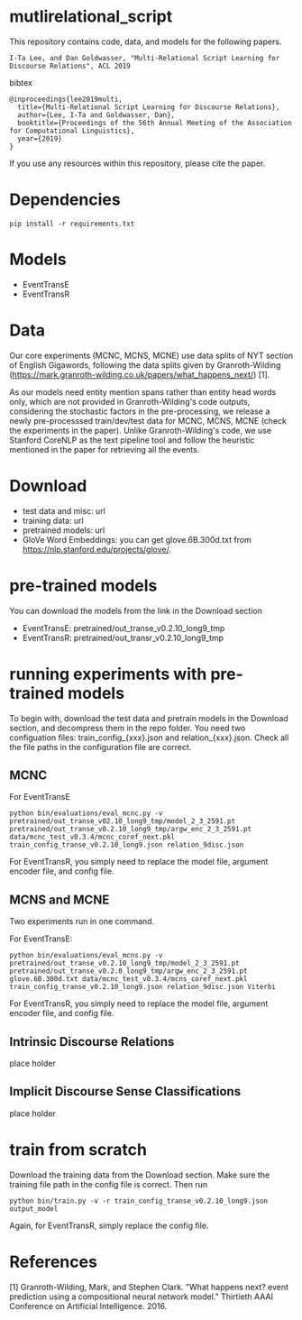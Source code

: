 # mutlirelational_script
This repository contains code, data, and models for the following papers. 

```
I-Ta Lee, and Dan Goldwasser, "Multi-Relational Script Learning for Discourse Relations", ACL 2019
```

bibtex
```
@inproceedings{lee2019multi,
  title={Multi-Relational Script Learning for Discourse Relations},
  author={Lee, I-Ta and Goldwasser, Dan},
  booktitle={Proceedings of the 56th Annual Meeting of the Association for Computational Linguistics},
  year={2019}
}
```

If you use any resources within this repository, please cite the paper.

# Dependencies

```
pip install -r requirements.txt
```

# Models

- EventTransE
- EventTransR


# Data

Our core experiments (MCNC, MCNS, MCNE) use data splits of NYT section of English Gigawords, following the data splits given by Granroth-Wilding (https://mark.granroth-wilding.co.uk/papers/what_happens_next/) [1].

As our models need entity mention spans rather than entity head words only, which are not provided in Granroth-Wilding's code outputs, considering the stochastic factors in the pre-processing, we release a newly pre-processsed train/dev/test data for MCNC, MCNS, MCNE (check the experiments in the paper). Unlike Granroth-Wilding's code, we use Stanford CoreNLP as the text pipeline tool and follow the heuristic mentioned in the paper for retrieving all the events.

# Download

  - test data and misc: url
  - training data: url
  - pretrained models: url
  - GloVe Word Embeddings: you can get glove.6B.300d.txt from https://nlp.stanford.edu/projects/glove/. 

# pre-trained models

You can download the models from the link in the Download section

- EventTransE: pretrained/out_transe_v0.2.10_long9_tmp
- EventTransR: pretrained/out_transr_v0.2.10_long9_tmp


# running experiments with pre-trained models

To begin with, download the test data and pretrain models in the Download section, and decompress them in the repo folder. You need two configuation files: train_config_{xxx}.json and relation_{xxx}.json. Check all the file paths in the configuration file are correct.

## MCNC

For EventTransE
```
python bin/evaluations/eval_mcnc.py -v pretrained/out_transe_v02.10_long9_tmp/model_2_3_2591.pt pretrained/out_transe_v0.2.10_long9_tmp/argw_enc_2_3_2591.pt data/mcnc_test_v0.3.4/mcnc_coref_next.pkl train_config_transe_v0.2.10_long9.json relation_9disc.json
```

For EventTransR, you simply need to replace the model file, argument encoder file, and config file.


## MCNS and MCNE

Two experiments run in one command.

For EventTransE:
```
python bin/evaluations/eval_mcns.py -v pretrained/out_transe_v0.2.10_long9_tmp/model_2_3_2591.pt pretrained/out_transe_v0.2.0_long9_tmp/argw_enc_2_3_2591.pt glove.6B.300d.txt data/mcnc_test_v0.3.4/mcns_coref_next.pkl train_config_transe_v0.2.10_long9.json relation_9disc.json Viterbi
```

For EventTransR, you simply need to replace the model file, argument encoder file, and config file.


## Intrinsic Discourse Relations

place holder

## Implicit Discourse Sense Classifications

place holder

# train from scratch

Download the training data from the Download section. Make sure the training file path in the config file is correct. Then run
```
python bin/train.py -v -r train_config_transe_v0.2.10_long9.json output_model
```
Again, for EventTransR, simply replace the config file.

# References

[1] Granroth-Wilding, Mark, and Stephen Clark. "What happens next? event prediction using a compositional neural network model." Thirtieth AAAI Conference on Artificial Intelligence. 2016.
